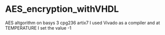 # AES_encryption_withVHDL
AES altgorithm on basys 3 cpg236 artix7
I used Vivado as a compiler and at TEMPERATURE I set the value -1
